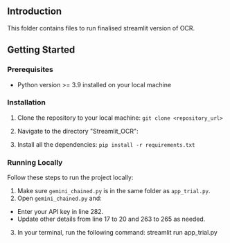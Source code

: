 
## Introduction

This folder contains files to run finalised streamlit version of OCR.

## Getting Started

### Prerequisites

- Python version >= 3.9 installed on your local machine

### Installation

1. Clone the repository to your local machine:
`git clone <repository_url>`
  
2. Navigate to the directory "Streamlit_OCR":
3. Install all the dependencies:
  `pip install -r requirements.txt`


### Running Locally

Follow these steps to run the project locally:

1. Make sure `gemini_chained.py` is in the same folder as `app_trial.py`.
2. Open `gemini_chained.py` and:
- Enter your API key in line 282.
- Update other details from line 17 to 20 and 263 to 265 as needed.
3. In your terminal, run the following command:
  streamlit run app_trial.py
